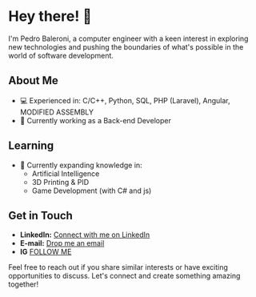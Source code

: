 # Hey there! 👋

I'm Pedro Baleroni, a computer engineer with a keen interest in exploring new technologies and pushing the boundaries of what's possible in the world of software development.

## About Me
- 💻 Experienced in: C/C++, Python, SQL, PHP (Laravel), Angular, MODIFIED ASSEMBLY
- 🔭 Currently working as a Back-end Developer

## Learning
- 🌱 Currently expanding knowledge in:
  - Artificial Intelligence
  - 3D Printing & PID
  - Game Development (with C# and js)

## Get in Touch
- **LinkedIn:** [Connect with me on LinkedIn](https://www.linkedin.com/in/pedrobaleroni)
- **E-mail:** [Drop me an email](mailto:pbaleroni@gmail.com)
- **IG** [FOLLOW ME](instagram.com/pedorbaleroni)

Feel free to reach out if you share similar interests or have exciting opportunities to discuss. Let's connect and create something amazing together!
